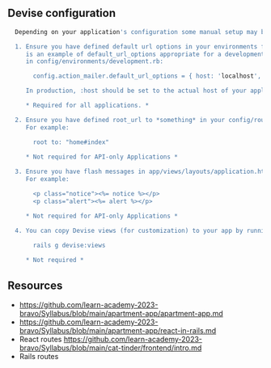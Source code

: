 ## Devise configuration
```bash
  Depending on your application's configuration some manual setup may be required:

  1. Ensure you have defined default url options in your environments files. Here
     is an example of default_url_options appropriate for a development environment
     in config/environments/development.rb:

       config.action_mailer.default_url_options = { host: 'localhost', port: 3000 }

     In production, :host should be set to the actual host of your application.

     * Required for all applications. *

  2. Ensure you have defined root_url to *something* in your config/routes.rb.
     For example:

       root to: "home#index"
     
     * Not required for API-only Applications *

  3. Ensure you have flash messages in app/views/layouts/application.html.erb.
     For example:

       <p class="notice"><%= notice %></p>
       <p class="alert"><%= alert %></p>

     * Not required for API-only Applications *

  4. You can copy Devise views (for customization) to your app by running:

       rails g devise:views
       
     * Not required *
```

## Resources
- https://github.com/learn-academy-2023-bravo/Syllabus/blob/main/apartment-app/apartment-app.md
- https://github.com/learn-academy-2023-bravo/Syllabus/blob/main/apartment-app/react-in-rails.md
- React routes https://github.com/learn-academy-2023-bravo/Syllabus/blob/main/cat-tinder/frontend/intro.md
- Rails routes 
